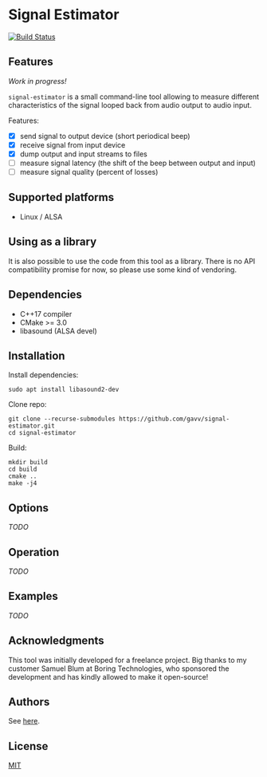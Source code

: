 # Signal Estimator

[![Build Status](https://travis-ci.org/gavv/signal-estimator.svg?branch=master)](https://travis-ci.org/gavv/signal-estimator)

## Features

*Work in progress!*

`signal-estimator` is a small command-line tool allowing to measure different characteristics of the signal looped back from audio output to audio input.

Features:

- [x] send signal to output device (short periodical beep)
- [x] receive signal from input device
- [x] dump output and input streams to files
- [ ] measure signal latency (the shift of the beep between output and input)
- [ ] measure signal quality (percent of losses)

## Supported platforms

* Linux / ALSA

## Using as a library

It is also possible to use the code from this tool as a library. There is no API compatibility promise for now, so please use some kind of vendoring.

## Dependencies

* C++17 compiler
* CMake >= 3.0
* libasound (ALSA devel)

## Installation

Install dependencies:

```
sudo apt install libasound2-dev
```

Clone repo:

```
git clone --recurse-submodules https://github.com/gavv/signal-estimator.git
cd signal-estimator
```

Build:

```
mkdir build
cd build
cmake ..
make -j4
```

## Options

*TODO*

## Operation

*TODO*

## Examples

*TODO*

## Acknowledgments

This tool was initially developed for a freelance project. Big thanks to my customer Samuel Blum at Boring Technologies, who sponsored the development and has kindly allowed to make it open-source!

## Authors

See [here](https://github.com/gavv/signal-estimator/graphs/contributors).

## License

[MIT](LICENSE)
